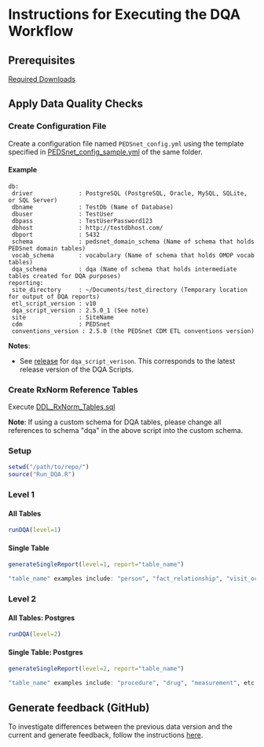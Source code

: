# Instructions for Executing the DQA Workflow

## Prerequisites

[Required Downloads](https://github.com/PEDSnet/Data-Quality#required-downloads)

## Apply Data Quality Checks

### Create Configuration File
Create a configuration file named `PEDSnet_config.yml` using the template specified in [PEDSnet_config_sample.yml](../Resources/PEDSnet_config_sample.yml) of the same folder.

#### Example

```
db:
 driver             : PostgreSQL (PostgreSQL, Oracle, MySQL, SQLite, or SQL Server)
 dbname	            : TestDb (Name of Database)
 dbuser	            : TestUser
 dbpass	            : TestUserPassword123
 dbhost             : http://testdbhost.com/
 dbport	            : 5432
 schema	            : pedsnet_domain_schema (Name of schema that holds PEDSnet domain tables)
 vocab_schema       : vocabulary (Name of schema that holds OMOP vocab tables)
 dqa_schema			: dqa (Name of schema that holds intermediate tables created for DQA purposes)
reporting:
 site_directory     : ~/Documents/test_directory (Temporary location for output of DQA reports)
 etl_script_version : v10
 dqa_script_version : 2.5.0_1 (See note)
 site               : SiteName 
 cdm                : PEDSnet
 conventions_version : 2.5.0 (the PEDSnet CDM ETL conventions version)
```

**Notes**:

* See [release](https://github.com/PEDSnet/Data-Quality-Analysis/releases) for `dqa_script_verison`.  This corresponds to the latest release version of the DQA Scripts.

### Create RxNorm Reference Tables

Execute [DDL_RxNorm_Tables.sql](../Library/DDL_RxNorm_Tables.sql)  

**Note**: If using a custom schema for DQA tables, please change all references to schema "dqa" in the above script into the custom schema.  


### Setup
```R
setwd("/path/to/repo/")
source("Run_DQA.R")
```

### Level 1

#### All Tables
``` R
runDQA(level=1)
```

#### Single Table
```R
generateSingleReport(level=1, report="table_name")

"table_name" examples include: "person", "fact_relationship", "visit_occurrence", etc
```

### Level 2

#### All Tables: Postgres
``` R
runDQA(level=2)
```

#### Single Table: Postgres
```R
generateSingleReport(level=2, report="table_name")

"table_name" examples include: "procedure", "drug", "measurement", etc
```

## Generate feedback (GitHub)
To investigate differences between the previous data version and the current and generate feedback, follow the instructions [here](../Tools/dqa/README.md).
